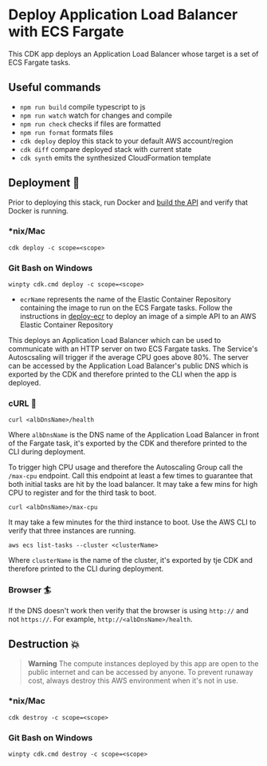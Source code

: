 # Deploy Application Load Balancer with ECS Fargate

This CDK app deploys an Application Load Balancer whose target is a set of ECS Fargate tasks.

## Useful commands

- `npm run build` compile typescript to js
- `npm run watch` watch for changes and compile
- `npm run check` checks if files are formatted
- `npm run format` formats files
- `cdk deploy` deploy this stack to your default AWS account/region
- `cdk diff` compare deployed stack with current state
- `cdk synth` emits the synthesized CloudFormation template

## Deployment :rocket:

Prior to deploying this stack, run Docker and [build the API](../api/README.md) and verify that Docker is running.

### \*nix/Mac

`cdk deploy -c scope=<scope>`

### Git Bash on Windows

`winpty cdk.cmd deploy -c scope=<scope>`

- `ecrName` represents the name of the Elastic Container Repository containing the image to run on the ECS Fargate tasks. Follow the instructions in [deploy-ecr](../deploy-ecr/README.md) to deploy an image of a simple API to an AWS Elastic Container Repository

This deploys an Application Load Balancer which can be used to communicate with an HTTP server on two ECS Fargate tasks. The Service's Autoscsaling will trigger if the average CPU goes above 80%. The server can be accessed by the Application Load Balancer's public DNS which is exported by the CDK and therefore printed to the CLI when the app is deployed.

### cURL :curling_stone:

`curl <albDnsName>/health`

Where `albDnsName` is the DNS name of the Application Load Balancer in front of the Fargate task, it's exported by the CDK and therefore printed to the CLI during deployment.

To trigger high CPU usage and therefore the Autoscaling Group call the `/max-cpu` endpoint. Call this endpoint at least a few times to guarantee that both initial tasks are hit by the load balancer. It may take a few mins for high CPU to register and for the third task to boot.

`curl <albDnsName>/max-cpu`

It may take a few minutes for the third instance to boot. Use the AWS CLI to verify that three instances are running.

`aws ecs list-tasks --cluster <clusterName>`

Where `clusterName` is the name of the cluster, it's exported by tje CDK and therefore printed to the CLI during deployment.

### Browser :surfer:

If the DNS doesn't work then verify that the browser is using `http://` and not `https://`. For example, `http://<albDnsName>/health`.

## Destruction :boom:

> **Warning** The compute instances deployed by this app are open to the public internet and can be accessed by anyone. To prevent runaway cost, always destroy this AWS environment when it's not in use.

### \*nix/Mac

`cdk destroy -c scope=<scope>`

### Git Bash on Windows

`winpty cdk.cmd destroy -c scope=<scope>`
